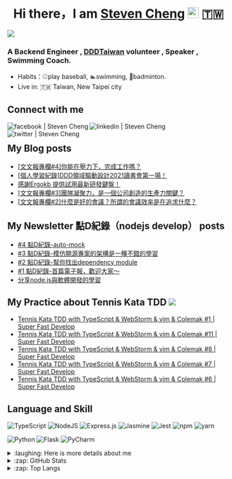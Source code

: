 <div align="center">
<h1>Hi there，I am <a href="https://blog.chiwencheng.com">Steven Cheng</a> <img src="https://media.giphy.com/media/hvRJCLFzcasrR4ia7z/giphy.gif" width="25px" alt="giphy"> 🇹🇼 </h1>
</div>


![](https://visitor-badge.glitch.me/badge?page_id=steven130169.steven130169)
<br />

### A Backend Engineer , [DDDTaiwan](https://www.ddd-tw.com) volunteer , Speaker , Swimming Coach.
- Habits：⚾play baseball, 🏊swimming, 🏸badminton.
- Live in: 🇹🇼 Taiwan, New Taipei city

## Connect with me
<div>
<a href="https://www.facebook.com/zheng.q.wen.96/">
<img align="left" alt="facebook | Steven Cheng"  src="https://img.icons8.com/plasticine/40/000000/facebook-new.png" />
 </a>
<a href="https://www.linkedin.com/in/chiwen-cheng/">
<img align="left" alt="linkedin | Steven Cheng"  src="https://img.icons8.com/plasticine/40/000000/linkedin.png" />
 </a>
<a href="https://twitter.com/stevencheng71">
<img align="left" alt="twitter | Steven Cheng"  src="https://img.icons8.com/plasticine/40/000000/twitter--v2.png" />
 </a>
</div>

<br>

## My Blog posts

<!-- BLOG-POST-LIST:START -->
- [[文文報專欄#4]你能在壓力下，完成工作嗎？](https://blog.chiwencheng.com/ni-neng-zai-ya-li-xia-wan-cheng-gong-zuo-ma/)
- [[個人學習紀錄]DDD領域驅動設計2021讀書會第一場！](https://blog.chiwencheng.com/domain-driven-design-2021-book-club/)
- [感謝Ergokb 提供試用最新研發鍵盤！](https://blog.chiwencheng.com/ergokb-keyboard/)
- [[文文報專欄#3]團隊凝聚力，是一個公司創造的生產力關鍵？](https://blog.chiwencheng.com/team-cohesiveness/)
- [[文文報專欄#2]什麼是好的會議？所謂的會議效率是在追求什麼？](https://blog.chiwencheng.com/meeting-skill/)
<!-- BLOG-POST-LIST:END -->

## My Newsletter 點D紀錄（nodejs develop） posts
<!-- SUBSTACK:START -->
- [#4 &#40670;D&#32000;&#37636;-auto-mock](https://nodejsdevelop.substack.com/p/4-d-auto-mock)
- [#3 &#40670;D&#32000;&#37636;-&#27169;&#20223;&#38283;&#28304;&#23560;&#26696;&#30340;&#26550;&#27083;&#26159;&#19968;&#31278;&#19981;&#37679;&#30340;&#23416;&#32722;](https://nodejsdevelop.substack.com/p/3-d)
- [#2 &#40670;D&#32000;&#37636;-&#24171;&#20320;&#25214;&#20986;dependency module](https://nodejsdevelop.substack.com/p/2-d)
- [#1 &#40670;D&#32000;&#37636;-&#39318;&#31687;&#38651;&#23376;&#22577;&#65292;&#27489;&#36814;&#22823;&#23478;&#65374;](https://nodejsdevelop.substack.com/p/1-nodejs-develop)
- [&#20998;&#20139;node.js&#33287;&#36575;&#39636;&#38283;&#30332;&#30340;&#23416;&#32722;](https://nodejsdevelop.substack.com/p/coming-soon)
<!-- SUBSTACK:END -->

## My Practice about Tennis Kata TDD ![](https://img.icons8.com/cute-clipart/40/000000/youtube.png)
<!-- YOUTUBE-PLAYLIST:START -->
- [Tennis Kata TDD with TypeScript &amp; WebStorm &amp; vim &amp; Colemak #1 | Super Fast Develop](https://www.youtube.com/watch?v=fF1v-Fr5BQw)
- [Tennis Kata TDD with TypeScript &amp; WebStorm &amp; vim &amp; Colemak #11 | Super Fast Develop](https://www.youtube.com/watch?v=ZtibdQl1MNg)
- [Tennis Kata TDD with TypeScript &amp; WebStorm &amp; vim &amp; Colemak #8 | Super Fast Develop](https://www.youtube.com/watch?v=yyvygcXBnuw)
- [Tennis Kata TDD with TypeScript &amp; WebStorm &amp; vim &amp; Colemak #7 | Super Fast Develop](https://www.youtube.com/watch?v=lhJRMWOzhwE)
- [Tennis Kata TDD with TypeScript &amp; WebStorm &amp; vim &amp; Colemak #6 | Super Fast Develop](https://www.youtube.com/watch?v=-R8mtXIISPM)
<!-- YOUTUBE-PLAYLIST:END -->


## Language and Skill
<p>
<img  alt="TypeScript" src="https://img.shields.io/badge/typescript-%23007ACC.svg?style=for-the-badge&logo=typescript&logoColor=white"/>
<img  alt="NodeJS" src="https://img.shields.io/badge/node.js-%2343853D.svg?style=for-the-badge&logo=node-dot-js&logoColor=white"/>
<img  alt="Express.js" src="https://img.shields.io/badge/express.js-%23404d59.svg?style=for-the-badge&logo=express&logoColor=%2361DAFB"/>
<img  alt="Jasmine" src="https://img.shields.io/badge/jasmine-%238A4182.svg?style=for-the-badge&logo=jasmine&logoColor=white" />
<img alt="Jest"  src="https://img.shields.io/badge/Jest-C21325?style=for-the-badge&logo=jest&logoColor=white"/>
<img alt="npm" src="https://img.shields.io/badge/npm-CB3837?style=for-the-badge&logo=npm&logoColor=white"/>
<img alt="yarn" src="https://img.shields.io/badge/Yarn-2C8EBB?style=for-the-badge&logo=yarn&logoColor=white"/>
</p>
<p>
<img  alt="Python" src="https://img.shields.io/badge/python-%2314354C.svg?style=for-the-badge&logo=python&logoColor=white"/>
<img  alt="Flask" src="https://img.shields.io/badge/flask-%23000.svg?style=for-the-badge&logo=flask&logoColor=white"/>
<img  alt="PyCharm" src="https://img.shields.io/badge/pycharm-143?style=for-the-badge&logo=pycharm&logoColor=black&color=black&labelColor=green"/>
</p>


<details>
 <summary> :laughing: Here is more details about me</summary>


<!--START_SECTION:waka-->
![Profile Views](http://img.shields.io/badge/Profile%20Views-228-blue)

**🐱 My Github Data** 

> 🏆 56 Contributions in the Year 2021
 > 
> 📦 35.2 kB Used in Github's Storage 
 > 
> 🚫 Not Opted to Hire
 > 
> 📜 28 Public Repositories 
 > 
> 🔑 1 Private Repository 
 > 
**I'm an Early 🐤** 

```text
🌞 Morning    7 commits      ████░░░░░░░░░░░░░░░░░░░░░   17.95% 
🌆 Daytime    20 commits     ████████████░░░░░░░░░░░░░   51.28% 
🌃 Evening    12 commits     ███████░░░░░░░░░░░░░░░░░░   30.77% 
🌙 Night      0 commits      ░░░░░░░░░░░░░░░░░░░░░░░░░   0.0%

```
📅 **I'm Most Productive on Saturday** 

```text
Monday       0 commits      ░░░░░░░░░░░░░░░░░░░░░░░░░   0.0% 
Tuesday      1 commits      ░░░░░░░░░░░░░░░░░░░░░░░░░   2.56% 
Wednesday    0 commits      ░░░░░░░░░░░░░░░░░░░░░░░░░   0.0% 
Thursday     10 commits     ██████░░░░░░░░░░░░░░░░░░░   25.64% 
Friday       5 commits      ███░░░░░░░░░░░░░░░░░░░░░░   12.82% 
Saturday     21 commits     █████████████░░░░░░░░░░░░   53.85% 
Sunday       2 commits      █░░░░░░░░░░░░░░░░░░░░░░░░   5.13%

```


📊 **This Week I Spent My Time On** 

```text
⌚︎ Time Zone: Asia/Taipei

💬 Programming Languages: 
TypeScript               8 hrs 42 mins       ██████████░░░░░░░░░░░░░░░   40.52% 
Other                    6 hrs 16 mins       ███████░░░░░░░░░░░░░░░░░░   29.19% 
HTML                     1 hr 43 mins        ██░░░░░░░░░░░░░░░░░░░░░░░   7.99% 
sh                       1 hr 34 mins        █░░░░░░░░░░░░░░░░░░░░░░░░   7.3% 
JSON                     1 hr 13 mins        █░░░░░░░░░░░░░░░░░░░░░░░░   5.67%

🔥 Editors: 
WebStorm                 14 hrs 43 mins      █████████████████░░░░░░░░   68.52% 
Unknown Editor           5 hrs               █████░░░░░░░░░░░░░░░░░░░░   23.26% 
Zsh                      1 hr 34 mins        █░░░░░░░░░░░░░░░░░░░░░░░░   7.3% 
VS Code                  11 mins             ░░░░░░░░░░░░░░░░░░░░░░░░░   0.92%

🐱‍💻 Projects: 
iov-event                10 hrs 23 mins      ████████████░░░░░░░░░░░░░   48.33% 
Unknown Project          5 hrs 16 mins       ██████░░░░░░░░░░░░░░░░░░░   24.55% 
edition                  1 hr 53 mins        ██░░░░░░░░░░░░░░░░░░░░░░░   8.82% 
iov-AppNotification      57 mins             █░░░░░░░░░░░░░░░░░░░░░░░░   4.43% 
iov-data                 56 mins             █░░░░░░░░░░░░░░░░░░░░░░░░   4.4%

💻 Operating System: 
Mac                      16 hrs 29 mins      ███████████████████░░░░░░   76.74% 
Unknown OS               5 hrs               █████░░░░░░░░░░░░░░░░░░░░   23.26%

```

**I Mostly Code in TypeScript** 

```text
TypeScript               3 repos             █████████░░░░░░░░░░░░░░░░   37.5% 
CSS                      2 repos             ██████░░░░░░░░░░░░░░░░░░░   25.0% 
JavaScript               1 repo              ███░░░░░░░░░░░░░░░░░░░░░░   12.5% 
C#                       1 repo              ███░░░░░░░░░░░░░░░░░░░░░░   12.5% 
Jupyter Notebook         1 repo              ███░░░░░░░░░░░░░░░░░░░░░░   12.5%

```


**Timeline**

![Chart not found](https://raw.githubusercontent.com/steven130169/steven130169/main/charts/bar_graph.png) 


 Last Updated on 20/06/2021
<!--END_SECTION:waka-->
</details>


<details>
<summary> :zap: GitHub Stats</summary>
<img src="https://github-readme-stats.vercel.app/api?username=steven130169" alt="Steven Cheng 's Github Stats">
</details>
<details>
<summary> :zap: Top Langs</summary>
<img src="https://github-readme-stats.vercel.app/api/top-langs/?username=steven130169&hide=jupyter&layout=compact" alt="Steven Cheng 's Top Langs">
</details>

